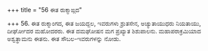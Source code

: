 +++
title = "56 ಈತ ರುಕ್ಮಾಙ್ಗದ"

+++
56. ಈತ ರುಕ್ಮಾಂಗದ, ಈತ ಜಯದ್ಬಲ, ಇವರುಗಳು ಶ್ರುತಸೇನ, ಅಚ್ಯುತಾಯುಧರು ನಿಯತಾಯು, ದೀರ್ಘೋದರ ಮಹೋದರರು. ಈತ ದಮಘೋಷನ ಮಗ ಪ್ರಖ್ಯಾತ ಶಿಶುಪಾಲನು. ಮಹಾಪರಾಕ್ರಮಿಯಾದ ಅಶ್ವತ್ಥಾಮನು ಈತನು. ಈತ ಸೌಬಲ-ಇವರುಗಳನ್ನು ನೋಡು.